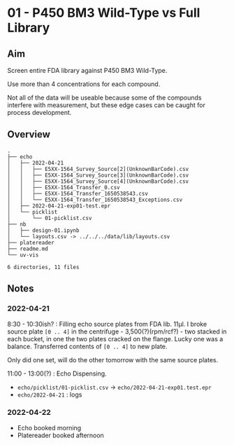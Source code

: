 # 01 - P450 BM3 Wild-Type vs Full Library

## Aim

Screen entire FDA library against P450 BM3 Wild-Type.

Use more than 4 concentrations for each compound. 

Not all of the data will be useable because some of the compounds interfere with measurement, but these edge cases can be caught for process development.

## Overview

```
.
├── echo
│   ├── 2022-04-21
│   │   ├── E5XX-1564_Survey_Source[2](UnknownBarCode).csv
│   │   ├── E5XX-1564_Survey_Source[3](UnknownBarCode).csv
│   │   ├── E5XX-1564_Survey_Source[4](UnknownBarCode).csv
│   │   ├── E5XX-1564_Transfer_0.csv
│   │   ├── E5XX-1564_Transfer_1650538543.csv
│   │   └── E5XX-1564_Transfer_1650538543_Exceptions.csv
│   ├── 2022-04-21-exp01-test.epr
│   └── picklist
│       └── 01-picklist.csv
├── nb
│   ├── design-01.ipynb
│   └── layouts.csv -> ../../../data/lib/layouts.csv
├── platereader
├── readme.md
└── uv-vis

6 directories, 11 files
```

## Notes

### 2022-04-21

8:30 - 10:30ish? : Filling echo source plates from FDA lib. 
11µl.
I broke source plate `[0 .. 4]` in the centrifuge - 3,500(?)(rpm/rcf?) - two stacked in each bucket, in one the two plates cracked on the flange.
Lucky one was a balance.
Transferred contents of `[0 .. 4]` to new plate.

Only did one set, will do the other tomorrow with the same source plates.

11:00 - 13:00(?) : Echo Dispensing.

- `echo/picklist/01-picklist.csv` -> `echo/2022-04-21-exp01.test.epr`
- `echo/2022-04-21` : logs

### 2022-04-22

- Echo booked morning
- Platereader booked afternoon
